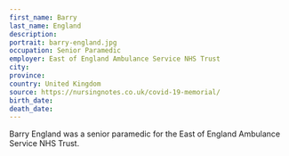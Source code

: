 ```yaml
---
first_name: Barry
last_name: England
description: 
portrait: barry-england.jpg
occupation: Senior Paramedic
employer: East of England Ambulance Service NHS Trust
city: 
province: 
country: United Kingdom
source: https://nursingnotes.co.uk/covid-19-memorial/
birth_date: 
death_date: 
---
```


Barry England was a senior paramedic for the East of England Ambulance Service NHS Trust.